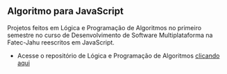 ## Algoritmo para JavaScript

Projetos feitos em Lógica e Programação de Algoritmos no primeiro semestre no curso de Desenvolvimento de Software Multiplataforma na Fatec-Jahu reescritos em JavaScript.

* Acesse o repositório de Lógica e Programação de Algoritmos [clicando aqui](https://github.com/AlissaGabriel/Fatec-Algoritmos)
